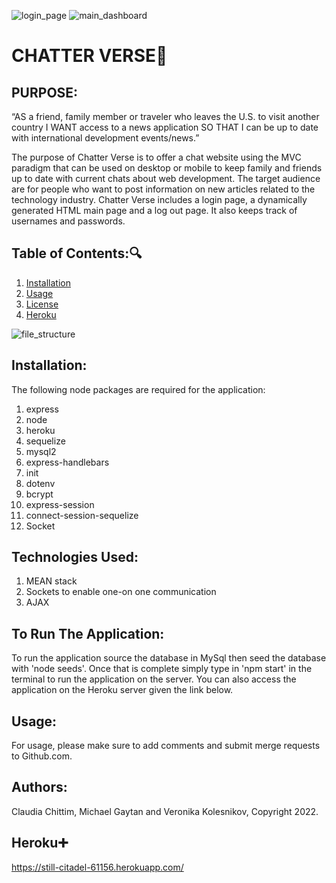 
![login_page](https://user-images.githubusercontent.com/97765679/169160897-310298c6-408c-4157-8448-ab505773b078.png)
![main_dashboard](https://user-images.githubusercontent.com/97765679/169160917-213579ec-e5d1-410c-9890-ae4c6d5d63c2.png)
# CHATTER VERSE:speech_balloon:

## PURPOSE:

“AS a friend, family member or traveler who leaves the U.S. to visit another country 
I WANT access to a news application
SO THAT I can be up to date with international development events/news.” 


The purpose of Chatter Verse is to offer a chat website using the MVC paradigm that can be used on desktop or mobile to keep family and friends up to date with current chats about web development. The target audience are for people who want to post information on new articles related to the technology industry. Chatter Verse includes a login page, a dynamically generated HTML main page and a log out page. It also keeps track of usernames and passwords.

## Table of Contents::mag:

1.  [ Installation ](#installation)
2.  [ Usage ](#usage)
3.  [ License ](#license)
4.  [ Heroku ](#heroku)

![file_structure](https://user-images.githubusercontent.com/97765679/169191362-5244b039-d7e8-4a32-be05-2f00c67b857e.png)

## Installation:

The following node packages are required for the application:

1. express
2. node
3. heroku
4. sequelize
5. mysql2
6. express-handlebars
7. init
8. dotenv
9. bcrypt
10. express-session
11. connect-session-sequelize
12. Socket

## Technologies Used:

1. MEAN stack
2. Sockets to enable one-on one communication
3. AJAX

## To Run The Application:

To run the application source the database in MySql then seed the database with 'node seeds'. Once that is complete simply type in 'npm start' in the terminal to run the application on the server. You can also access the application on the Heroku server given the link below.

## Usage:

For usage, please make sure to add comments and submit merge requests to Github.com.

## Authors:

Claudia Chittim, Michael Gaytan and Veronika Kolesnikov, Copyright 2022.

## Heroku:heavy_plus_sign:
https://still-citadel-61156.herokuapp.com/

